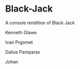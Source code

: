 # Black-Jack

A console rendition of Black Jack

Kenneth Glawe

Ivan Prgomet

Dalius Pamparas

Johan
